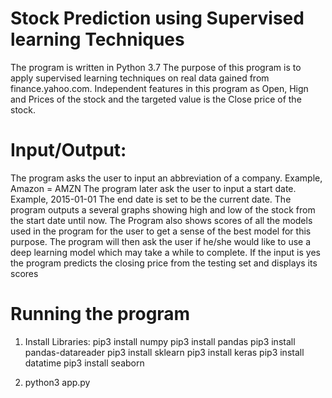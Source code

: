 # Stock Prediction using Supervised learning Techniques
The program is written in Python 3.7
The purpose of this program is to apply supervised learning techniques on real data gained from finance.yahoo.com.
Independent features in this program as Open, Hign and Prices of the stock and the targeted value is the Close price of the stock.

# Input/Output:
The program asks the user to input an abbreviation of a company. Example, Amazon = AMZN
The program later ask the user to input a start date. Example, 2015-01-01
The end date is set to be the current date.
The program outputs a several graphs showing high and low of the stock from the start date until now.
The Program also shows scores of all the models used in the program for the user to get a sense of the best model for this purpose.
The program will then ask the user if he/she would like to use a deep learning model which may take a while to complete.
If the input is yes the program predicts the closing price from the testing set and displays its scores

# Running the program
1) Install Libraries:
pip3 install numpy
pip3 install pandas
pip3 install pandas-datareader
pip3 install sklearn
pip3 install keras
pip3 install datatime
pip3 install seaborn

2) python3 app.py
